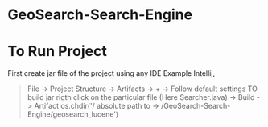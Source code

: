 # GeoSearch-Search-Engine

# To Run Project

First create jar file of the project using any IDE Example Intellij,

> File -> Project Structure -> Artifacts -> + -> Follow default settings
> TO build jar rigth click on the particular file (Here Searcher.java) -> Build -> Artifact
> os.chdir('/ absolute path to -> /GeoSearch-Search-Engine/geosearch_lucene')
